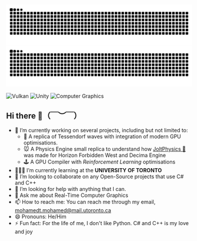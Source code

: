 ![GitHub Snake Light](dist/github-snake.svg#gh-light-mode-only)
![GitHub Snake Dark](dist/github-snake-dark.svg#gh-dark-mode-only)

![Vulkan](https://img.shields.io/badge/Vulkan-%23A41E22.svg?style=for-the-badge&logo=vulkan&logoColor=white)
![Unity](https://img.shields.io/badge/Unity-%23FFFFFF.svg?logo=unity&logoColor=black)
![Computer Graphics](https://img.shields.io/badge/Computer%20Graphics-0A0A0A?logo=computer&logoColor=white)


## Hi there 👋（￣︶￣）

- 🔭 I’m currently working on several projects, including but not limited to:
  *  🌊 A replica of Tessendorf waves with integration of modern GPU optimisations.
  *  🐭 A Physics Engine small replica to understand how [JoltPhysics 🐍](https://github.com/jrouwe/JoltPhysics) was made for Horizon Forbidden West and Decima Engine
  *  🕹️ A GPU Compiler with *Reinforcement Learning* optimisations
- 👨🏻‍💻 I’m currently learning at the **UNIVERSITY OF TORONTO**
- 👯 I’m looking to collaborate on any Open-Source projects that use C# and C++
- 🤔 I’m looking for help with anything that I can.
- 💬 Ask me about Real-Time Computer Graphics
- 📫 How to reach me: You can reach me through my email, mohamedt.mohamed@mail.utoronto.ca
- 😄 Pronouns: He/Him
- ⚡ Fun fact: For the life of me, I don't like Python. C# and C++ is my love and joy
